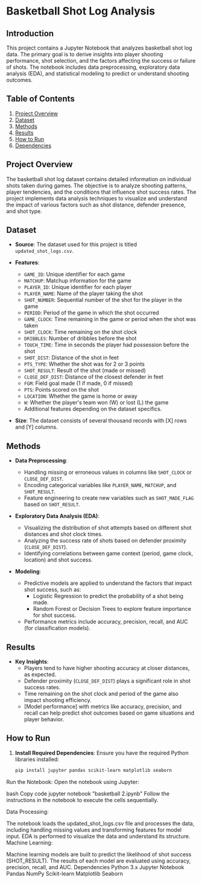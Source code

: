 # Basketball Shot Log Analysis

## Introduction

This project contains a Jupyter Notebook that analyzes basketball shot log data. The primary goal is to derive insights into player shooting performance, shot selection, and the factors affecting the success or failure of shots. The notebook includes data preprocessing, exploratory data analysis (EDA), and statistical modeling to predict or understand shooting outcomes.

## Table of Contents

1. [Project Overview](#project-overview)
2. [Dataset](#dataset)
3. [Methods](#methods)
4. [Results](#results)
5. [How to Run](#how-to-run)
6. [Dependencies](#dependencies)

## Project Overview

The basketball shot log dataset contains detailed information on individual shots taken during games. The objective is to analyze shooting patterns, player tendencies, and the conditions that influence shot success rates. The project implements data analysis techniques to visualize and understand the impact of various factors such as shot distance, defender presence, and shot type.

## Dataset

- **Source**: The dataset used for this project is titled `updated_shot_logs.csv`.
- **Features**:
  - `GAME_ID`: Unique identifier for each game
  - `MATCHUP`: Matchup information for the game
  - `PLAYER_ID`: Unique identifier for each player
  - `PLAYER_NAME`: Name of the player taking the shot
  - `SHOT_NUMBER`: Sequential number of the shot for the player in the game
  - `PERIOD`: Period of the game in which the shot occurred
  - `GAME_CLOCK`: Time remaining in the game or period when the shot was taken
  - `SHOT_CLOCK`: Time remaining on the shot clock
  - `DRIBBLES`: Number of dribbles before the shot
  - `TOUCH_TIME`: Time in seconds the player had possession before the shot
  - `SHOT_DIST`: Distance of the shot in feet
  - `PTS_TYPE`: Whether the shot was for 2 or 3 points
  - `SHOT_RESULT`: Result of the shot (made or missed)
  - `CLOSE_DEF_DIST`: Distance of the closest defender in feet
  - `FGM`: Field goal made (1 if made, 0 if missed)
  - `PTS`: Points scored on the shot
  - `LOCATION`: Whether the game is home or away
  - `W`: Whether the player's team won (W) or lost (L) the game
  - Additional features depending on the dataset specifics.

- **Size**: The dataset consists of several thousand records with [X] rows and [Y] columns.

## Methods

- **Data Preprocessing**:
  - Handling missing or erroneous values in columns like `SHOT_CLOCK` or `CLOSE_DEF_DIST`.
  - Encoding categorical variables like `PLAYER_NAME`, `MATCHUP`, and `SHOT_RESULT`.
  - Feature engineering to create new variables such as `SHOT_MADE_FLAG` based on `SHOT_RESULT`.

- **Exploratory Data Analysis (EDA)**:
  - Visualizing the distribution of shot attempts based on different shot distances and shot clock times.
  - Analyzing the success rate of shots based on defender proximity (`CLOSE_DEF_DIST`).
  - Identifying correlations between game context (period, game clock, location) and shot success.

- **Modeling**:
  - Predictive models are applied to understand the factors that impact shot success, such as:
    - Logistic Regression to predict the probability of a shot being made.
    - Random Forest or Decision Trees to explore feature importance for shot success.
  - Performance metrics include accuracy, precision, recall, and AUC (for classification models).

## Results

- **Key Insights**:
  - Players tend to have higher shooting accuracy at closer distances, as expected.
  - Defender proximity (`CLOSE_DEF_DIST`) plays a significant role in shot success rates.
  - Time remaining on the shot clock and period of the game also impact shooting efficiency.
  - [Model performance] with metrics like accuracy, precision, and recall can help predict shot outcomes based on game situations and player behavior.

## How to Run

1. **Install Required Dependencies**:
   Ensure you have the required Python libraries installed:
   ```bash
   pip install jupyter pandas scikit-learn matplotlib seaborn
   
Run the Notebook: Open the notebook using Jupyter:

bash
Copy code
jupyter notebook "basketball 2.ipynb"
Follow the instructions in the notebook to execute the cells sequentially.

Data Processing:

The notebook loads the updated_shot_logs.csv file and processes the data, including handling missing values and transforming features for model input.
EDA is performed to visualize the data and understand its structure.
Machine Learning:

Machine learning models are built to predict the likelihood of shot success (SHOT_RESULT).
The results of each model are evaluated using accuracy, precision, recall, and AUC.
Dependencies
Python 3.x
Jupyter Notebook
Pandas
NumPy
Scikit-learn
Matplotlib
Seaborn
